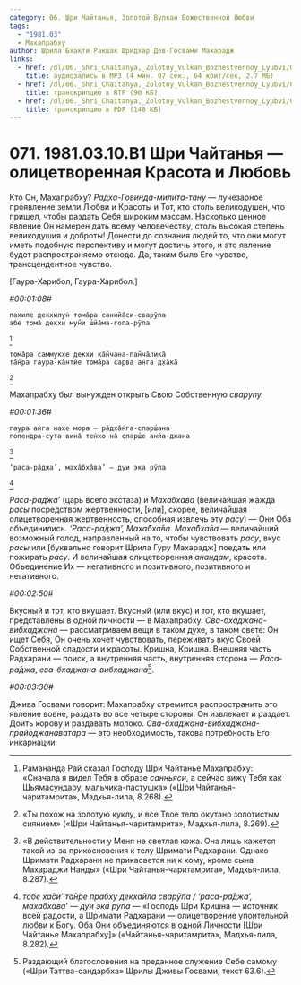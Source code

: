 ```yaml
---
category: 06. Шри Чайтанья, Золотой Вулкан Божественной Любви
tags:
  - "1981.03"
  - Махапрабху
author: Шрила Бхакти Ракшак Шридхар Дев-Госвами Махарадж
links:
  - href: /dl/06._Shri_Chaitanya,_Zolotoy_Vulkan_Bozhestvennoy_Lyubvi/071_1981.03.10.B1_SridharMj_Shri_Chajtanja--olicetvorennaja_Krasota_i_Ljubov.mp3
    title: аудиозапись в MP3 (4 мин. 07 сек., 64 кбит/сек, 2.7 МБ)
  - href: /dl/06._Shri_Chaitanya,_Zolotoy_Vulkan_Bozhestvennoy_Lyubvi/071_1981.03.10.B1_SridharMj_Shri_Chajtanja--olicetvorennaja_Krasota_i_Ljubov.rtf
    title: транскрипцию в RTF (90 КБ)
  - href: /dl/06._Shri_Chaitanya,_Zolotoy_Vulkan_Bozhestvennoy_Lyubvi/071_1981.03.10.B1_SridharMj_Shri_Chajtanja--olicetvorennaja_Krasota_i_Ljubov.pdf
    title: транскрипцию в PDF (148 КБ)
---
```


# 071. 1981.03.10.B1 Шри Чайтанья — олицетворенная Красота и Любовь

Кто Он, Махапрабху? *Радха-Говинда-милита-тану* — лучезарное проявление земли Любви и Красоты и Тот, кто столь великодушен, что пришел, чтобы раздать Себя широким массам. Насколько ценное явление Он намерен дать всему человечеству, столь высокая степень великодушия и доброты! Донести до сознания людей то, что они могут иметь подобную перспективу и могут достичь этого, и это явление будет распространяемо отсюда. Да, таким было Его чувство, трансцендентное чувство.

[Гаура-Харибол, Гаура-Харибол.]

*#00:01:08#*

    пахиле декхилун̇ тома̄ра саннйа̄си-сварӯпа
    эбе тома̄ декхи мун̃и ш́йа̄ма-гопа-рӯпа
[^_ftn1]

    тома̄ра саммукхе декхи ка̄н̃чана-пан̃ча̄лика̄
    та̄н̇ра гаура-ка̄нтйе тома̄ра сарва ан̇га д̣ха̄ка̄
[^_ftn2]

Махапрабху был вынужден открыть Свою Собственную *сварупу.*

*#00:01:36#*

    гаура ан̇га нахе мора — ра̄дха̄н̇га-спарш́ана
    гопендра-сута вина̄ тен̇хо на̄ спарш́е анйа-джана
[^_ftn3]

    ‘раса-ра̄джа’, маха̄бха̄ва’ — дуи эка рӯпа
[^_ftn4]

*Раса-ра̄джа’* (царь всего экстаза) и *Маха̄бха̄ва* (величайшая жажда *расы* посредством жертвенности, [или], скорее, величайшая олицетворенная жертвенность, способная извлечь эту *расу*) — Они Оба объединились. *‘Раса-ра̄джа’, Маха̄бха̄ва. Маха̄бха̄ва* — величайший возможный голод, направленный на то, чтобы чувствовать *расу*, вкус *расы* или [буквально говорит Шрила Гуру Махарадж] поедать или пожирать *расу*. И величайшая олицетворенная *анандам*, красота. Объединение Их — негативного и позитивного, позитивного и негативного.

*#00:02:50#*

Вкусный и тот, кто вкушает. Вкусный (или вкус) и тот, кто вкушает, представлены в одной личности — в Махапрабху. *Сва-бхаджана-вибхаджана* — рассматриваем вещи в таком духе, в таком свете: Он ищет Себя, Он очень хочет чувствовать, переживать вкус Своей Собственной сладости и красоты. Кришна, Кришна. Внешняя часть Радхарани — поиск, а внутренняя часть, внутренняя сторона — *Раса-ра̄джа*, *сва-бхаджана-вибхаджана*[^_ftn5].

*#00:03:30#*

Джива Госвами говорит: Махапрабху стремится распространить это явление вовне, раздать во все четыре стороны. Он извлекает и раздает. Доить корову и раздавать молоко. *Сва-бхаджана-вибхаджана-прайоджанаватара* — это необходимость, такова потребность Его инкарнации.



[^_ftn1]: Рамананда Рай сказал Господу Шри Чайтанье Махапрабху: «Сначала я видел Тебя в образе *санньяси*, а сейчас вижу Тебя как Шьямасундару, мальчика-пастушка» («Шри Чайтанья-чаритамрита», Мадхья-лила, 8.268).

[^_ftn2]: «Ты похож на золотую куклу, и все Твое тело окутано золотистым сиянием» («Шри Чайтанья-чаритамрита», Мадхья-лила, 8.269).

[^_ftn3]: «В действительности у Меня не светлая кожа. Она лишь кажется такой из-за прикосновения к телу Шримати Радхарани. Однако Шримати Радхарани не прикасается ни к кому, кроме сына Махараджи Нанды» («Шри Чайтанья-чаритамрита», Мадхья-лила, 8.287).

[^_ftn4]: *табе ха̄си’ та̄н̇ре прабху декха̄ила сварӯпа / ‘раса-ра̄джа’, маха̄бха̄ва’ — дуи эка рӯпа* — «Господь Шри Кришна — источник всей радости, а Шримати Радхарани — олицетворение упоительной любви к Богу. Оба Они объединяются в одной Личности [Шри Чайтанье Махапрабху]» («Чайтанья-чаритамрита», Мадхья-лила, 8.282).

[^_ftn5]: Раздающий благословения на преданное служение Себе самому («Шри Таттва-сандарбха» Шрилы Дживы Госвами, текст 63.6).


